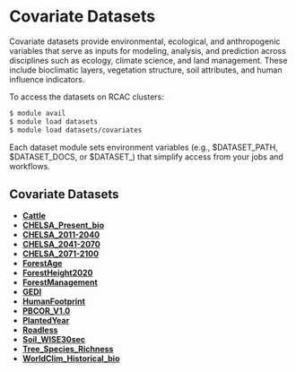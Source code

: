 # Covariate Datasets

Covariate datasets provide environmental, ecological, and anthropogenic variables that serve as inputs for modeling, analysis, and prediction across disciplines such as ecology, climate science, and land management. These include bioclimatic layers, vegetation structure, soil attributes, and human influence indicators.

To access the datasets on RCAC clusters:
```bash
$ module avail
$ module load datasets
$ module load datasets/covariates
```

Each dataset module sets environment variables (e.g., $DATASET_PATH, $DATASET_DOCS, or $DATASET_<NAME>) that simplify access from your jobs and workflows.

## Covariate Datasets

* [**Cattle**](Covariates/Cattle.md)
* [**CHELSA_Present_bio**](Covariates/CHELSA_Present_bio.md)
* [**CHELSA_2011-2040**](Covariates/CHELSA_2011-2040.md)
* [**CHELSA_2041-2070**](Covariates/CHELSA_2041-2070.md)
* [**CHELSA_2071-2100**](Covariates/CHELSA_2071-2100.md)
* [**ForestAge**](Covariates/ForestAge.md)
* [**ForestHeight2020**](Covariates/ForestHeight2020.md)
* [**ForestManagement**](Covariates/ForestManagement.md)
* [**GEDI**](Covariates/GEDI.md)
* [**HumanFootprint**](Covariates/HumanFootprint.md)
* [**PBCOR_V1.0**](Covariates/PBCOR_V1.0.md)
* [**PlantedYear**](Covariates/PlantedYear.md)
* [**Roadless**](Covariates/Roadless.md)
* [**Soil_WISE30sec**](Covariates/Soil_WISE30sec.md)
* [**Tree_Species_Richness**](Covariates/Tree_Species_Richness.md)
* [**WorldClim_Historical_bio**](Covariates/WorldClim_Historical_bio.md)
